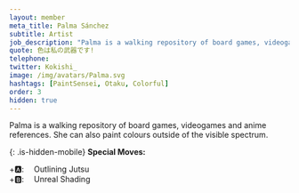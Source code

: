 ```yaml
---
layout: member
meta_title: Palma Sánchez
subtitle: Artist
job_description: "Palma is a walking repository of board games, videogames and anime references. She can also paint colours outside of the visible spectrum."
quote: 色は私の武器です!
telephone:
twitter: Kokishi_
image: /img/avatars/Palma.svg
hashtags: [PaintSensei, Otaku, Colorful]
order: 3
hidden: true
---
```


Palma is a walking repository of board games, videogames and anime references. She can also paint colours outside of the visible spectrum.

{: .is-hidden-mobile}
**Special Moves:**

<div class="has-text-left is-hidden-mobile">
    <i class="fas fa-arrow-left" style="transform: rotateZ(-45deg);"></i>
    <i class="fas fa-arrow-up" style="transform: rotateZ(-45deg);"></i>
    <i class="fas fa-arrow-right" style="transform: rotateZ(-45deg);"></i>
    <i class="fas fa-arrow-down" style="transform: rotateZ(-45deg);"></i>
    +🅰: &emsp;Outlining Jutsu
</div>

<div class="has-text-left is-hidden-mobile">
    <i class="fas fa-arrow-left"></i>
    <i class="fas fa-arrow-right"></i>
    <i class="fas fa-arrow-up"></i>
    <i class="fas fa-arrow-down"></i>
    +🅱: &emsp;Unreal Shading
</div>
